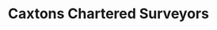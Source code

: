---
title: "Caxtons Chartered Surveyors"
url: /canterbury/caxtons-chartered-surveyors/
shop: Immobilien
---